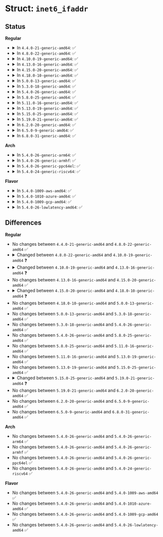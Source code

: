 # Struct: <code>inet6_ifaddr</code>

## Status
<b>Regular</b>
<ul>
<li>
<details>
<summary>In <code>4.4.0-21-generic-amd64</code>: ✅</summary>

```c
struct inet6_ifaddr {
    struct in6_addr addr;
    __u32 prefix_len;
    __u32 valid_lft;
    __u32 prefered_lft;
    atomic_t refcnt;
    spinlock_t lock;
    int state;
    __u32 flags;
    __u8 dad_probes;
    __u8 stable_privacy_retry;
    __u16 scope;
    long unsigned int cstamp;
    long unsigned int tstamp;
    struct delayed_work dad_work;
    struct inet6_dev * idev;
    struct rt6_info * rt;
    struct hlist_node addr_lst;
    struct list_head if_list;
    struct list_head tmp_list;
    struct inet6_ifaddr * ifpub;
    int regen_count;
    bool tokenized;
    struct callback_head rcu;
    struct in6_addr peer_addr;
}
```
</details>
</li>
<li>
<details>
<summary>In <code>4.8.0-22-generic-amd64</code>: ✅</summary>

```c
struct inet6_ifaddr {
    struct in6_addr addr;
    __u32 prefix_len;
    __u32 valid_lft;
    __u32 prefered_lft;
    atomic_t refcnt;
    spinlock_t lock;
    int state;
    __u32 flags;
    __u8 dad_probes;
    __u8 stable_privacy_retry;
    __u16 scope;
    long unsigned int cstamp;
    long unsigned int tstamp;
    struct delayed_work dad_work;
    struct inet6_dev * idev;
    struct rt6_info * rt;
    struct hlist_node addr_lst;
    struct list_head if_list;
    struct list_head tmp_list;
    struct inet6_ifaddr * ifpub;
    int regen_count;
    bool tokenized;
    struct callback_head rcu;
    struct in6_addr peer_addr;
}
```
</details>
</li>
<li>
<details>
<summary>In <code>4.10.0-19-generic-amd64</code>: ✅</summary>

```c
struct inet6_ifaddr {
    struct in6_addr addr;
    __u32 prefix_len;
    __u32 valid_lft;
    __u32 prefered_lft;
    atomic_t refcnt;
    spinlock_t lock;
    int state;
    __u32 flags;
    __u8 dad_probes;
    __u8 stable_privacy_retry;
    __u16 scope;
    __u64 dad_nonce;
    long unsigned int cstamp;
    long unsigned int tstamp;
    struct delayed_work dad_work;
    struct inet6_dev * idev;
    struct rt6_info * rt;
    struct hlist_node addr_lst;
    struct list_head if_list;
    struct list_head tmp_list;
    struct inet6_ifaddr * ifpub;
    int regen_count;
    bool tokenized;
    struct callback_head rcu;
    struct in6_addr peer_addr;
}
```
</details>
</li>
<li>
<details>
<summary>In <code>4.13.0-16-generic-amd64</code>: ✅</summary>

```c
struct inet6_ifaddr {
    struct in6_addr addr;
    __u32 prefix_len;
    __u32 valid_lft;
    __u32 prefered_lft;
    refcount_t refcnt;
    spinlock_t lock;
    int state;
    __u32 flags;
    __u8 dad_probes;
    __u8 stable_privacy_retry;
    __u16 scope;
    __u64 dad_nonce;
    long unsigned int cstamp;
    long unsigned int tstamp;
    struct delayed_work dad_work;
    struct inet6_dev * idev;
    struct rt6_info * rt;
    struct hlist_node addr_lst;
    struct list_head if_list;
    struct list_head tmp_list;
    struct inet6_ifaddr * ifpub;
    int regen_count;
    bool tokenized;
    struct callback_head rcu;
    struct in6_addr peer_addr;
}
```
</details>
</li>
<li>
<details>
<summary>In <code>4.15.0-20-generic-amd64</code>: ✅</summary>

```c
struct inet6_ifaddr {
    struct in6_addr addr;
    __u32 prefix_len;
    __u32 valid_lft;
    __u32 prefered_lft;
    refcount_t refcnt;
    spinlock_t lock;
    int state;
    __u32 flags;
    __u8 dad_probes;
    __u8 stable_privacy_retry;
    __u16 scope;
    __u64 dad_nonce;
    long unsigned int cstamp;
    long unsigned int tstamp;
    struct delayed_work dad_work;
    struct inet6_dev * idev;
    struct rt6_info * rt;
    struct hlist_node addr_lst;
    struct list_head if_list;
    struct list_head tmp_list;
    struct inet6_ifaddr * ifpub;
    int regen_count;
    bool tokenized;
    struct callback_head rcu;
    struct in6_addr peer_addr;
}
```
</details>
</li>
<li>
<details>
<summary>In <code>4.18.0-10-generic-amd64</code>: ✅</summary>

```c
struct inet6_ifaddr {
    struct in6_addr addr;
    __u32 prefix_len;
    __u32 rt_priority;
    __u32 valid_lft;
    __u32 prefered_lft;
    refcount_t refcnt;
    spinlock_t lock;
    int state;
    __u32 flags;
    __u8 dad_probes;
    __u8 stable_privacy_retry;
    __u16 scope;
    __u64 dad_nonce;
    long unsigned int cstamp;
    long unsigned int tstamp;
    struct delayed_work dad_work;
    struct inet6_dev * idev;
    struct fib6_info * rt;
    struct hlist_node addr_lst;
    struct list_head if_list;
    struct list_head tmp_list;
    struct inet6_ifaddr * ifpub;
    int regen_count;
    bool tokenized;
    struct callback_head rcu;
    struct in6_addr peer_addr;
}
```
</details>
</li>
<li>
<details>
<summary>In <code>5.0.0-13-generic-amd64</code>: ✅</summary>

```c
struct inet6_ifaddr {
    struct in6_addr addr;
    __u32 prefix_len;
    __u32 rt_priority;
    __u32 valid_lft;
    __u32 prefered_lft;
    refcount_t refcnt;
    spinlock_t lock;
    int state;
    __u32 flags;
    __u8 dad_probes;
    __u8 stable_privacy_retry;
    __u16 scope;
    __u64 dad_nonce;
    long unsigned int cstamp;
    long unsigned int tstamp;
    struct delayed_work dad_work;
    struct inet6_dev * idev;
    struct fib6_info * rt;
    struct hlist_node addr_lst;
    struct list_head if_list;
    struct list_head tmp_list;
    struct inet6_ifaddr * ifpub;
    int regen_count;
    bool tokenized;
    struct callback_head rcu;
    struct in6_addr peer_addr;
}
```
</details>
</li>
<li>
<details>
<summary>In <code>5.3.0-18-generic-amd64</code>: ✅</summary>

```c
struct inet6_ifaddr {
    struct in6_addr addr;
    __u32 prefix_len;
    __u32 rt_priority;
    __u32 valid_lft;
    __u32 prefered_lft;
    refcount_t refcnt;
    spinlock_t lock;
    int state;
    __u32 flags;
    __u8 dad_probes;
    __u8 stable_privacy_retry;
    __u16 scope;
    __u64 dad_nonce;
    long unsigned int cstamp;
    long unsigned int tstamp;
    struct delayed_work dad_work;
    struct inet6_dev * idev;
    struct fib6_info * rt;
    struct hlist_node addr_lst;
    struct list_head if_list;
    struct list_head tmp_list;
    struct inet6_ifaddr * ifpub;
    int regen_count;
    bool tokenized;
    struct callback_head rcu;
    struct in6_addr peer_addr;
}
```
</details>
</li>
<li>
<details>
<summary>In <code>5.4.0-26-generic-amd64</code>: ✅</summary>

```c
struct inet6_ifaddr {
    struct in6_addr addr;
    __u32 prefix_len;
    __u32 rt_priority;
    __u32 valid_lft;
    __u32 prefered_lft;
    refcount_t refcnt;
    spinlock_t lock;
    int state;
    __u32 flags;
    __u8 dad_probes;
    __u8 stable_privacy_retry;
    __u16 scope;
    __u64 dad_nonce;
    long unsigned int cstamp;
    long unsigned int tstamp;
    struct delayed_work dad_work;
    struct inet6_dev * idev;
    struct fib6_info * rt;
    struct hlist_node addr_lst;
    struct list_head if_list;
    struct list_head tmp_list;
    struct inet6_ifaddr * ifpub;
    int regen_count;
    bool tokenized;
    struct callback_head rcu;
    struct in6_addr peer_addr;
}
```
</details>
</li>
<li>
<details>
<summary>In <code>5.8.0-25-generic-amd64</code>: ✅</summary>

```c
struct inet6_ifaddr {
    struct in6_addr addr;
    __u32 prefix_len;
    __u32 rt_priority;
    __u32 valid_lft;
    __u32 prefered_lft;
    refcount_t refcnt;
    spinlock_t lock;
    int state;
    __u32 flags;
    __u8 dad_probes;
    __u8 stable_privacy_retry;
    __u16 scope;
    __u64 dad_nonce;
    long unsigned int cstamp;
    long unsigned int tstamp;
    struct delayed_work dad_work;
    struct inet6_dev * idev;
    struct fib6_info * rt;
    struct hlist_node addr_lst;
    struct list_head if_list;
    struct list_head tmp_list;
    struct inet6_ifaddr * ifpub;
    int regen_count;
    bool tokenized;
    struct callback_head rcu;
    struct in6_addr peer_addr;
}
```
</details>
</li>
<li>
<details>
<summary>In <code>5.11.0-16-generic-amd64</code>: ✅</summary>

```c
struct inet6_ifaddr {
    struct in6_addr addr;
    __u32 prefix_len;
    __u32 rt_priority;
    __u32 valid_lft;
    __u32 prefered_lft;
    refcount_t refcnt;
    spinlock_t lock;
    int state;
    __u32 flags;
    __u8 dad_probes;
    __u8 stable_privacy_retry;
    __u16 scope;
    __u64 dad_nonce;
    long unsigned int cstamp;
    long unsigned int tstamp;
    struct delayed_work dad_work;
    struct inet6_dev * idev;
    struct fib6_info * rt;
    struct hlist_node addr_lst;
    struct list_head if_list;
    struct list_head tmp_list;
    struct inet6_ifaddr * ifpub;
    int regen_count;
    bool tokenized;
    struct callback_head rcu;
    struct in6_addr peer_addr;
}
```
</details>
</li>
<li>
<details>
<summary>In <code>5.13.0-19-generic-amd64</code>: ✅</summary>

```c
struct inet6_ifaddr {
    struct in6_addr addr;
    __u32 prefix_len;
    __u32 rt_priority;
    __u32 valid_lft;
    __u32 prefered_lft;
    refcount_t refcnt;
    spinlock_t lock;
    int state;
    __u32 flags;
    __u8 dad_probes;
    __u8 stable_privacy_retry;
    __u16 scope;
    __u64 dad_nonce;
    long unsigned int cstamp;
    long unsigned int tstamp;
    struct delayed_work dad_work;
    struct inet6_dev * idev;
    struct fib6_info * rt;
    struct hlist_node addr_lst;
    struct list_head if_list;
    struct list_head tmp_list;
    struct inet6_ifaddr * ifpub;
    int regen_count;
    bool tokenized;
    struct callback_head rcu;
    struct in6_addr peer_addr;
}
```
</details>
</li>
<li>
<details>
<summary>In <code>5.15.0-25-generic-amd64</code>: ✅</summary>

```c
struct inet6_ifaddr {
    struct in6_addr addr;
    __u32 prefix_len;
    __u32 rt_priority;
    __u32 valid_lft;
    __u32 prefered_lft;
    refcount_t refcnt;
    spinlock_t lock;
    int state;
    __u32 flags;
    __u8 dad_probes;
    __u8 stable_privacy_retry;
    __u16 scope;
    __u64 dad_nonce;
    long unsigned int cstamp;
    long unsigned int tstamp;
    struct delayed_work dad_work;
    struct inet6_dev * idev;
    struct fib6_info * rt;
    struct hlist_node addr_lst;
    struct list_head if_list;
    struct list_head tmp_list;
    struct inet6_ifaddr * ifpub;
    int regen_count;
    bool tokenized;
    struct callback_head rcu;
    struct in6_addr peer_addr;
}
```
</details>
</li>
<li>
<details>
<summary>In <code>5.19.0-21-generic-amd64</code>: ✅</summary>

```c
struct inet6_ifaddr {
    struct in6_addr addr;
    __u32 prefix_len;
    __u32 rt_priority;
    __u32 valid_lft;
    __u32 prefered_lft;
    refcount_t refcnt;
    spinlock_t lock;
    int state;
    __u32 flags;
    __u8 dad_probes;
    __u8 stable_privacy_retry;
    __u16 scope;
    __u64 dad_nonce;
    long unsigned int cstamp;
    long unsigned int tstamp;
    struct delayed_work dad_work;
    struct inet6_dev * idev;
    struct fib6_info * rt;
    struct hlist_node addr_lst;
    struct list_head if_list;
    struct list_head if_list_aux;
    struct list_head tmp_list;
    struct inet6_ifaddr * ifpub;
    int regen_count;
    bool tokenized;
    u8 ifa_proto;
    struct callback_head rcu;
    struct in6_addr peer_addr;
}
```
</details>
</li>
<li>
<details>
<summary>In <code>6.2.0-20-generic-amd64</code>: ✅</summary>

```c
struct inet6_ifaddr {
    struct in6_addr addr;
    __u32 prefix_len;
    __u32 rt_priority;
    __u32 valid_lft;
    __u32 prefered_lft;
    refcount_t refcnt;
    spinlock_t lock;
    int state;
    __u32 flags;
    __u8 dad_probes;
    __u8 stable_privacy_retry;
    __u16 scope;
    __u64 dad_nonce;
    long unsigned int cstamp;
    long unsigned int tstamp;
    struct delayed_work dad_work;
    struct inet6_dev * idev;
    struct fib6_info * rt;
    struct hlist_node addr_lst;
    struct list_head if_list;
    struct list_head if_list_aux;
    struct list_head tmp_list;
    struct inet6_ifaddr * ifpub;
    int regen_count;
    bool tokenized;
    u8 ifa_proto;
    struct callback_head rcu;
    struct in6_addr peer_addr;
}
```
</details>
</li>
<li>
<details>
<summary>In <code>6.5.0-9-generic-amd64</code>: ✅</summary>

```c
struct inet6_ifaddr {
    struct in6_addr addr;
    __u32 prefix_len;
    __u32 rt_priority;
    __u32 valid_lft;
    __u32 prefered_lft;
    refcount_t refcnt;
    spinlock_t lock;
    int state;
    __u32 flags;
    __u8 dad_probes;
    __u8 stable_privacy_retry;
    __u16 scope;
    __u64 dad_nonce;
    long unsigned int cstamp;
    long unsigned int tstamp;
    struct delayed_work dad_work;
    struct inet6_dev * idev;
    struct fib6_info * rt;
    struct hlist_node addr_lst;
    struct list_head if_list;
    struct list_head if_list_aux;
    struct list_head tmp_list;
    struct inet6_ifaddr * ifpub;
    int regen_count;
    bool tokenized;
    u8 ifa_proto;
    struct callback_head rcu;
    struct in6_addr peer_addr;
}
```
</details>
</li>
<li>
<details>
<summary>In <code>6.8.0-31-generic-amd64</code>: ✅</summary>

```c
struct inet6_ifaddr {
    struct in6_addr addr;
    __u32 prefix_len;
    __u32 rt_priority;
    __u32 valid_lft;
    __u32 prefered_lft;
    refcount_t refcnt;
    spinlock_t lock;
    int state;
    __u32 flags;
    __u8 dad_probes;
    __u8 stable_privacy_retry;
    __u16 scope;
    __u64 dad_nonce;
    long unsigned int cstamp;
    long unsigned int tstamp;
    struct delayed_work dad_work;
    struct inet6_dev * idev;
    struct fib6_info * rt;
    struct hlist_node addr_lst;
    struct list_head if_list;
    struct list_head if_list_aux;
    struct list_head tmp_list;
    struct inet6_ifaddr * ifpub;
    int regen_count;
    bool tokenized;
    u8 ifa_proto;
    struct callback_head rcu;
    struct in6_addr peer_addr;
}
```
</details>
</li>
</ul>
<b>Arch</b>
<ul>
<li>
<details>
<summary>In <code>5.4.0-26-generic-arm64</code>: ✅</summary>

```c
struct inet6_ifaddr {
    struct in6_addr addr;
    __u32 prefix_len;
    __u32 rt_priority;
    __u32 valid_lft;
    __u32 prefered_lft;
    refcount_t refcnt;
    spinlock_t lock;
    int state;
    __u32 flags;
    __u8 dad_probes;
    __u8 stable_privacy_retry;
    __u16 scope;
    __u64 dad_nonce;
    long unsigned int cstamp;
    long unsigned int tstamp;
    struct delayed_work dad_work;
    struct inet6_dev * idev;
    struct fib6_info * rt;
    struct hlist_node addr_lst;
    struct list_head if_list;
    struct list_head tmp_list;
    struct inet6_ifaddr * ifpub;
    int regen_count;
    bool tokenized;
    struct callback_head rcu;
    struct in6_addr peer_addr;
}
```
</details>
</li>
<li>
<details>
<summary>In <code>5.4.0-26-generic-armhf</code>: ✅</summary>

```c
struct inet6_ifaddr {
    struct in6_addr addr;
    __u32 prefix_len;
    __u32 rt_priority;
    __u32 valid_lft;
    __u32 prefered_lft;
    refcount_t refcnt;
    spinlock_t lock;
    int state;
    __u32 flags;
    __u8 dad_probes;
    __u8 stable_privacy_retry;
    __u16 scope;
    __u64 dad_nonce;
    long unsigned int cstamp;
    long unsigned int tstamp;
    struct delayed_work dad_work;
    struct inet6_dev * idev;
    struct fib6_info * rt;
    struct hlist_node addr_lst;
    struct list_head if_list;
    struct list_head tmp_list;
    struct inet6_ifaddr * ifpub;
    int regen_count;
    bool tokenized;
    struct callback_head rcu;
    struct in6_addr peer_addr;
}
```
</details>
</li>
<li>
<details>
<summary>In <code>5.4.0-26-generic-ppc64el</code>: ✅</summary>

```c
struct inet6_ifaddr {
    struct in6_addr addr;
    __u32 prefix_len;
    __u32 rt_priority;
    __u32 valid_lft;
    __u32 prefered_lft;
    refcount_t refcnt;
    spinlock_t lock;
    int state;
    __u32 flags;
    __u8 dad_probes;
    __u8 stable_privacy_retry;
    __u16 scope;
    __u64 dad_nonce;
    long unsigned int cstamp;
    long unsigned int tstamp;
    struct delayed_work dad_work;
    struct inet6_dev * idev;
    struct fib6_info * rt;
    struct hlist_node addr_lst;
    struct list_head if_list;
    struct list_head tmp_list;
    struct inet6_ifaddr * ifpub;
    int regen_count;
    bool tokenized;
    struct callback_head rcu;
    struct in6_addr peer_addr;
}
```
</details>
</li>
<li>
<details>
<summary>In <code>5.4.0-24-generic-riscv64</code>: ✅</summary>

```c
struct inet6_ifaddr {
    struct in6_addr addr;
    __u32 prefix_len;
    __u32 rt_priority;
    __u32 valid_lft;
    __u32 prefered_lft;
    refcount_t refcnt;
    spinlock_t lock;
    int state;
    __u32 flags;
    __u8 dad_probes;
    __u8 stable_privacy_retry;
    __u16 scope;
    __u64 dad_nonce;
    long unsigned int cstamp;
    long unsigned int tstamp;
    struct delayed_work dad_work;
    struct inet6_dev * idev;
    struct fib6_info * rt;
    struct hlist_node addr_lst;
    struct list_head if_list;
    struct list_head tmp_list;
    struct inet6_ifaddr * ifpub;
    int regen_count;
    bool tokenized;
    struct callback_head rcu;
    struct in6_addr peer_addr;
}
```
</details>
</li>
</ul>
<b>Flavor</b>
<ul>
<li>
<details>
<summary>In <code>5.4.0-1009-aws-amd64</code>: ✅</summary>

```c
struct inet6_ifaddr {
    struct in6_addr addr;
    __u32 prefix_len;
    __u32 rt_priority;
    __u32 valid_lft;
    __u32 prefered_lft;
    refcount_t refcnt;
    spinlock_t lock;
    int state;
    __u32 flags;
    __u8 dad_probes;
    __u8 stable_privacy_retry;
    __u16 scope;
    __u64 dad_nonce;
    long unsigned int cstamp;
    long unsigned int tstamp;
    struct delayed_work dad_work;
    struct inet6_dev * idev;
    struct fib6_info * rt;
    struct hlist_node addr_lst;
    struct list_head if_list;
    struct list_head tmp_list;
    struct inet6_ifaddr * ifpub;
    int regen_count;
    bool tokenized;
    struct callback_head rcu;
    struct in6_addr peer_addr;
}
```
</details>
</li>
<li>
<details>
<summary>In <code>5.4.0-1010-azure-amd64</code>: ✅</summary>

```c
struct inet6_ifaddr {
    struct in6_addr addr;
    __u32 prefix_len;
    __u32 rt_priority;
    __u32 valid_lft;
    __u32 prefered_lft;
    refcount_t refcnt;
    spinlock_t lock;
    int state;
    __u32 flags;
    __u8 dad_probes;
    __u8 stable_privacy_retry;
    __u16 scope;
    __u64 dad_nonce;
    long unsigned int cstamp;
    long unsigned int tstamp;
    struct delayed_work dad_work;
    struct inet6_dev * idev;
    struct fib6_info * rt;
    struct hlist_node addr_lst;
    struct list_head if_list;
    struct list_head tmp_list;
    struct inet6_ifaddr * ifpub;
    int regen_count;
    bool tokenized;
    struct callback_head rcu;
    struct in6_addr peer_addr;
}
```
</details>
</li>
<li>
<details>
<summary>In <code>5.4.0-1009-gcp-amd64</code>: ✅</summary>

```c
struct inet6_ifaddr {
    struct in6_addr addr;
    __u32 prefix_len;
    __u32 rt_priority;
    __u32 valid_lft;
    __u32 prefered_lft;
    refcount_t refcnt;
    spinlock_t lock;
    int state;
    __u32 flags;
    __u8 dad_probes;
    __u8 stable_privacy_retry;
    __u16 scope;
    __u64 dad_nonce;
    long unsigned int cstamp;
    long unsigned int tstamp;
    struct delayed_work dad_work;
    struct inet6_dev * idev;
    struct fib6_info * rt;
    struct hlist_node addr_lst;
    struct list_head if_list;
    struct list_head tmp_list;
    struct inet6_ifaddr * ifpub;
    int regen_count;
    bool tokenized;
    struct callback_head rcu;
    struct in6_addr peer_addr;
}
```
</details>
</li>
<li>
<details>
<summary>In <code>5.4.0-26-lowlatency-amd64</code>: ✅</summary>

```c
struct inet6_ifaddr {
    struct in6_addr addr;
    __u32 prefix_len;
    __u32 rt_priority;
    __u32 valid_lft;
    __u32 prefered_lft;
    refcount_t refcnt;
    spinlock_t lock;
    int state;
    __u32 flags;
    __u8 dad_probes;
    __u8 stable_privacy_retry;
    __u16 scope;
    __u64 dad_nonce;
    long unsigned int cstamp;
    long unsigned int tstamp;
    struct delayed_work dad_work;
    struct inet6_dev * idev;
    struct fib6_info * rt;
    struct hlist_node addr_lst;
    struct list_head if_list;
    struct list_head tmp_list;
    struct inet6_ifaddr * ifpub;
    int regen_count;
    bool tokenized;
    struct callback_head rcu;
    struct in6_addr peer_addr;
}
```
</details>
</li>
</ul>

## Differences
<b>Regular</b>
<ul>
<li>
No changes between <code>4.4.0-21-generic-amd64</code> and <code>4.8.0-22-generic-amd64</code> ✅
</li>
<li>
<details>
<summary>Changed between <code>4.8.0-22-generic-amd64</code> and <code>4.10.0-19-generic-amd64</code> ❓</summary>
<ul>
<li>
<b>Field added. </b>
<code>__u64 dad_nonce</code>
</li>
</ul>
</details>
</li>
<li>
<details>
<summary>Changed between <code>4.10.0-19-generic-amd64</code> and <code>4.13.0-16-generic-amd64</code> ❓</summary>
<ul>
<li>
<b>Field type changed. </b>
<code>atomic_t refcnt</code> ➡️ <code>refcount_t refcnt</code>
</li>
</ul>
</details>
</li>
<li>
No changes between <code>4.13.0-16-generic-amd64</code> and <code>4.15.0-20-generic-amd64</code> ✅
</li>
<li>
<details>
<summary>Changed between <code>4.15.0-20-generic-amd64</code> and <code>4.18.0-10-generic-amd64</code> ❓</summary>
<ul>
<li>
<b>Field added. </b>
<code>__u32 rt_priority</code>
</li>
<li>
<b>Field type changed. </b>
<code>struct rt6_info * rt</code> ➡️ <code>struct fib6_info * rt</code>
</li>
</ul>
</details>
</li>
<li>
No changes between <code>4.18.0-10-generic-amd64</code> and <code>5.0.0-13-generic-amd64</code> ✅
</li>
<li>
No changes between <code>5.0.0-13-generic-amd64</code> and <code>5.3.0-18-generic-amd64</code> ✅
</li>
<li>
No changes between <code>5.3.0-18-generic-amd64</code> and <code>5.4.0-26-generic-amd64</code> ✅
</li>
<li>
No changes between <code>5.4.0-26-generic-amd64</code> and <code>5.8.0-25-generic-amd64</code> ✅
</li>
<li>
No changes between <code>5.8.0-25-generic-amd64</code> and <code>5.11.0-16-generic-amd64</code> ✅
</li>
<li>
No changes between <code>5.11.0-16-generic-amd64</code> and <code>5.13.0-19-generic-amd64</code> ✅
</li>
<li>
No changes between <code>5.13.0-19-generic-amd64</code> and <code>5.15.0-25-generic-amd64</code> ✅
</li>
<li>
<details>
<summary>Changed between <code>5.15.0-25-generic-amd64</code> and <code>5.19.0-21-generic-amd64</code> ❓</summary>
<ul>
<li>
<b>Field added. </b>
<code>struct list_head if_list_aux</code>
</li>
<li>
<b>Field added. </b>
<code>u8 ifa_proto</code>
</li>
</ul>
</details>
</li>
<li>
No changes between <code>5.19.0-21-generic-amd64</code> and <code>6.2.0-20-generic-amd64</code> ✅
</li>
<li>
No changes between <code>6.2.0-20-generic-amd64</code> and <code>6.5.0-9-generic-amd64</code> ✅
</li>
<li>
No changes between <code>6.5.0-9-generic-amd64</code> and <code>6.8.0-31-generic-amd64</code> ✅
</li>
</ul>
<b>Arch</b>
<ul>
<li>
No changes between <code>5.4.0-26-generic-amd64</code> and <code>5.4.0-26-generic-arm64</code> ✅
</li>
<li>
No changes between <code>5.4.0-26-generic-amd64</code> and <code>5.4.0-26-generic-armhf</code> ✅
</li>
<li>
No changes between <code>5.4.0-26-generic-amd64</code> and <code>5.4.0-26-generic-ppc64el</code> ✅
</li>
<li>
No changes between <code>5.4.0-26-generic-amd64</code> and <code>5.4.0-24-generic-riscv64</code> ✅
</li>
</ul>
<b>Flavor</b>
<ul>
<li>
No changes between <code>5.4.0-26-generic-amd64</code> and <code>5.4.0-1009-aws-amd64</code> ✅
</li>
<li>
No changes between <code>5.4.0-26-generic-amd64</code> and <code>5.4.0-1010-azure-amd64</code> ✅
</li>
<li>
No changes between <code>5.4.0-26-generic-amd64</code> and <code>5.4.0-1009-gcp-amd64</code> ✅
</li>
<li>
No changes between <code>5.4.0-26-generic-amd64</code> and <code>5.4.0-26-lowlatency-amd64</code> ✅
</li>
</ul>

